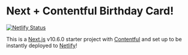 # Next + Contentful Birthday Card!

[![Netlify Status](https://api.netlify.com/api/v1/badges/353c67a5-70c6-4b38-9691-e853a9a53dee/deploy-status)](https://app.netlify.com/sites/jolly-roentgen-7c04e9/deploys)

This is a [Next.js](https://nextjs.org/) v10.6.0 starter project with [Contentful](https://www.contentful.com/) and set up to be instantly deployed to [Netlify](https://url.netlify.com/Bk4UicocL)!

